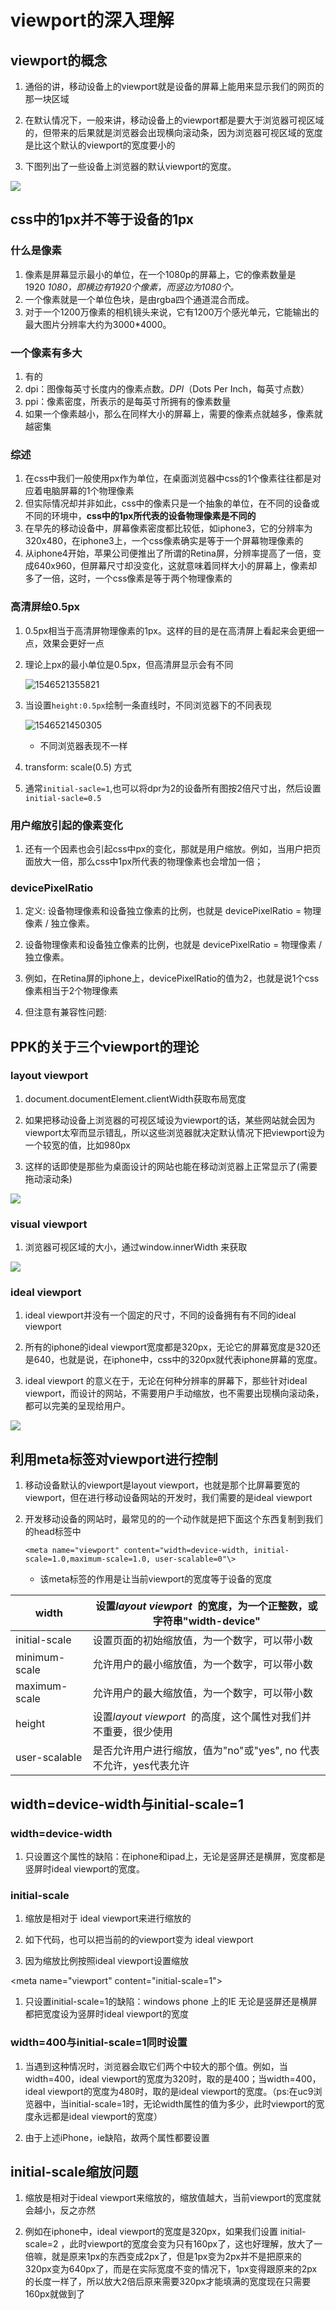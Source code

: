 viewport的深入理解
==================

viewport的概念
--------------

1.  通俗的讲，移动设备上的viewport就是设备的屏幕上能用来显示我们的网页的那一块区域

2.  在默认情况下，一般来讲，移动设备上的viewport都是要大于浏览器可视区域的，但带来的后果就是浏览器会出现横向滚动条，因为浏览器可视区域的宽度是比这个默认的viewport的宽度要小的

3.  下图列出了一些设备上浏览器的默认viewport的宽度。

![](media/7ac1a78cc5acf4cc41553f3f529a02de.png)

css中的1px并不等于设备的1px
---------------------------

### 什么是像素

1. 像素是屏幕显示最小的单位，在一个1080p的屏幕上，它的像素数量是1920 *1080，即横边有1920个像素，而竖边为1080个。*
2. 一个像素就是一个单位色块，是由rgba四个通道混合而成。
3. 对于一个1200万像素的相机镜头来说，它有1200万个感光单元，它能输出的最大图片分辨率大约为3000*4000。 

### 一个像素有多大

1. 有的
2. dpi：图像每英寸长度内的像素点数。*DPI*（Dots Per Inch，每英寸点数） 
3. ppi：像素密度，所表示的是每英寸所拥有的像素数量 
4. 如果一个像素越小，那么在同样大小的屏幕上，需要的像素点就越多，像素就越密集 

### 综述

1.  在css中我们一般使用px作为单位，在桌面浏览器中css的1个像素往往都是对应着电脑屏幕的1个物理像素
2.  但实际情况却并非如此，css中的像素只是一个抽象的单位，在不同的设备或不同的环境中，**css中的1px所代表的设备物理像素是不同的**
3.  在早先的移动设备中，屏幕像素密度都比较低，如iphone3，它的分辨率为320x480，在iphone3上，一个css像素确实是等于一个屏幕物理像素的
4.  从iphone4开始，苹果公司便推出了所谓的Retina屏，分辨率提高了一倍，变成640x960，但屏幕尺寸却没变化，这就意味着同样大小的屏幕上，像素却多了一倍，这时，一个css像素是等于两个物理像素的

### 高清屏绘0.5px

1. 0.5px相当于高清屏物理像素的1px。这样的目的是在高清屏上看起来会更细一点，效果会更好一点

2. 理论上px的最小单位是0.5px，但高清屏显示会有不同

   ![1546521355821](README.assets/1546521355821.png)

3. 当设置`height:0.5px`绘制一条直线时，不同浏览器下的不同表现

   ![1546521450305](README.assets/1546521450305.png)

   - 不同浏览器表现不一样 

4. transform: scale(0.5) 方式

5. 通常`initial-sacle=1`,也可以将dpr为2的设备所有图按2倍尺寸出，然后设置`initial-sacle=0.5`

   

### 用户缩放引起的像素变化

1.  还有一个因素也会引起css中px的变化，那就是用户缩放。例如，当用户把页面放大一倍，那么css中1px所代表的物理像素也会增加一倍；

### devicePixelRatio

1.  定义: 设备物理像素和设备独立像素的比例，也就是 devicePixelRatio = 物理像素 / 独立像素。

2.  设备物理像素和设备独立像素的比例，也就是 devicePixelRatio = 物理像素 /
	独立像素。

3.  例如，在Retina屏的iphone上，devicePixelRatio的值为2，也就是说1个css像素相当于2个物理像素

4.  但注意有兼容性问题:

PPK的关于三个viewport的理论
---------------------------

### layout viewport

1.  document.documentElement.clientWidth获取布局宽度

2.  如果把移动设备上浏览器的可视区域设为viewport的话，某些网站就会因为viewport太窄而显示错乱，所以这些浏览器就决定默认情况下把viewport设为一个较宽的值，比如980px

3.  这样的话即使是那些为桌面设计的网站也能在移动浏览器上正常显示了(需要拖动滚动条)

![](media/0d2bbf63bde0629d2f62a20afac802f6.png)

### visual viewport

1.  浏览器可视区域的大小，通过window.innerWidth 来获取

![](media/c24cc844a6b1843c3eea5a3154b5f864.png)

### ideal viewport

1.  ideal viewport并没有一个固定的尺寸，不同的设备拥有有不同的ideal viewport

2.  所有的iphone的ideal
	viewport宽度都是320px，无论它的屏幕宽度是320还是640，也就是说，在iphone中，css中的320px就代表iphone屏幕的宽度。

3.  ideal viewport 的意义在于，无论在何种分辨率的屏幕下，那些针对ideal viewport，而设计的网站，不需要用户手动缩放，也不需要出现横向滚动条，都可以完美的呈现给用户。

![](media/1b68bd4c99112482ffd9d476340ebfa5.png)

利用meta标签对viewport进行控制
------------------------------

1. 移动设备默认的viewport是layout viewport，也就是那个比屏幕要宽的viewport，但在进行移动设备网站的开发时，我们需要的是ideal
	viewport

2. 开发移动设备的网站时，最常见的的一个动作就是把下面这个东西复制到我们的head标签中

	`<meta name="viewport" content="width=device-width, initial-scale=1.0,maximum-scale=1.0, user-scalable=0"\>`

	- 该meta标签的作用是让当前viewport的宽度等于设备的宽度

| width         | 设置*layout viewport*  的宽度，为一个正整数，或字符串"width-device" |
|---------------|---------------------------------------------------------------------|
| initial-scale | 设置页面的初始缩放值，为一个数字，可以带小数                        |
| minimum-scale | 允许用户的最小缩放值，为一个数字，可以带小数                        |
| maximum-scale | 允许用户的最大缩放值，为一个数字，可以带小数                        |
| height        | 设置*layout viewport*  的高度，这个属性对我们并不重要，很少使用     |
| user-scalable | 是否允许用户进行缩放，值为"no"或"yes", no 代表不允许，yes代表允许   |

width=device-width与initial-scale=1
-----------------------------------

### width=device-width

1.  只设置这个属性的缺陷：在iphone和ipad上，无论是竖屏还是横屏，宽度都是竖屏时ideal viewport的宽度。

### initial-scale

1.  缩放是相对于 ideal viewport来进行缩放的

2.  如下代码，也可以把当前的的viewport变为 ideal viewport

3.  因为缩放比例按照ideal viewport设置缩放

\<meta name="viewport" content="initial-scale=1"\>

1.  只设置initial-scale=1的缺陷：windows phone 上的IE
    无论是竖屏还是横屏都把宽度设为竖屏时ideal viewport的宽度

### width=400与initial-scale=1同时设置

1.  当遇到这种情况时，浏览器会取它们两个中较大的那个值。例如，当width=400，ideal viewport的宽度为320时，取的是400；当width=400， ideal viewport的宽度为480时，取的是ideal viewport的宽度。（ps:在uc9浏览器中，当initial-scale=1时，无论width属性的值为多少，此时viewport的宽度永远都是ideal viewport的宽度）

2.  由于上述iPhone，ie缺陷，故两个属性都要设置

initial-scale缩放问题
---------------------

1.  缩放是相对于ideal viewport来缩放的，缩放值越大，当前viewport的宽度就会越小，反之亦然

2.  例如在iphone中，ideal viewport的宽度是320px，如果我们设置 initial-scale=2 ，此时viewport的宽度会变为只有160px了，这也好理解，放大了一倍嘛，就是原来1px的东西变成2px了，但是1px变为2px并不是把原来的320px变为640px了，而是在实际宽度不变的情况下，1px变得跟原来的2px的长度一样了，所以放大2倍后原来需要320px才能填满的宽度现在只需要160px就做到了
